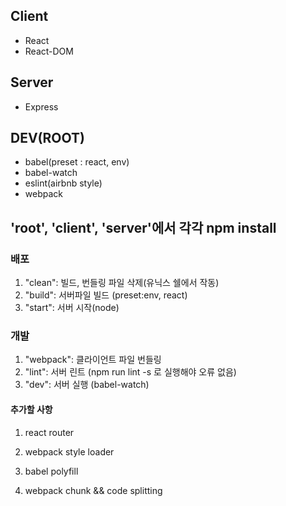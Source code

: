 ## Client
* React
* React-DOM

## Server
* Express

## DEV(ROOT)
* babel(preset : react, env)
* babel-watch
* eslint(airbnb style)
* webpack

## 'root', 'client', 'server'에서 각각 npm install

### 배포
1. "clean": 빌드, 번들링 파일 삭제(유닉스 쉘에서 작동)
2. "build": 서버파일 빌드 (preset:env, react)
3. "start": 서버 시작(node)

### 개발
1. "webpack": 클라이언트 파일 번들링
2. "lint": 서버 린트 (npm run lint -s 로 실행해야 오류 없음)
3. "dev": 서버 실행 (babel-watch)

#### 추가할 사항
1. react router
2. webpack style loader

3. babel polyfill
4. webpack chunk && code splitting